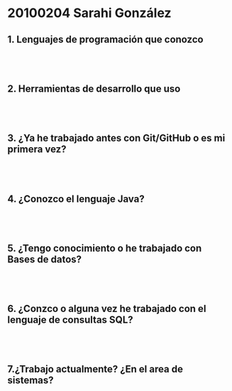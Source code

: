 # 20100204 Sarahi González 



## 1. Lenguajes de programación que conozco
###

<br>
<br>

## 2. Herramientas de desarrollo que uso
###

<br>
<br>

## 3. ¿Ya he trabajado antes con Git/GitHub o es mi primera vez?
###

<br>
<br>

## 4. ¿Conozco el lenguaje Java?
###

<br>
<br>

## 5. ¿Tengo conocimiento o he trabajado con Bases de datos?
###

<br>
<br>

## 6. ¿Conzco o alguna vez he trabajado con el lenguaje de consultas SQL?
###

<br>
<br>

## 7.¿Trabajo actualmente? ¿En el area de sistemas? 
###

